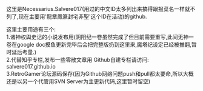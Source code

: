 这里是Necessarius.Salvere017(用过的中文ID太多列出来搞得跟报菜名一样就不列了,现在主要用'龍章鳳篆封宅非聖'这个ID在活动)的github.
<br />

这里主要用途有三个:
<br />
1.诸神权舆史记的小说发布用(阴阳纪一卷虽然完成了但目前需要重写,此间无神一卷在google doc摸鱼更新完毕后会把完整版扔到这里来,魔塔纪设定已经被推翻,暂时延后考量.)
<br />
2.代替知乎专栏,发布一些零散文章用 Github自建专栏请访问: salvere017.github.io
<br />
3.RetroGamer论坛源码保存(因为Github网络问题push和pull都太要命,所以大概还是以另一个代管用SVN Server为主更新代码,这里暂时留空)
